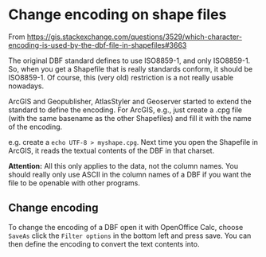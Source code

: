 # Change encoding on shape files

From https://gis.stackexchange.com/questions/3529/which-character-encoding-is-used-by-the-dbf-file-in-shapefiles#3663

The original DBF standard defines to use ISO8859-1, and only ISO8859-1. So,
when you get a Shapefile that is really standards conform, it should be
ISO8859-1. Of course, this (very old) restriction is a not really usable
nowadays.

ArcGIS and Geopublisher, AtlasStyler and Geoserver started to extend the
standard to define the encoding. For ArcGIS, e.g., just create a .cpg file
(with the same basename as the other Shapefiles) and fill it with the name of
the encoding.

e.g. create a `echo UTF-8 > myshape.cpg`. Next time you open the Shapefile in
ArcGIS, it reads the textual contents of the DBF in that charset.

**Attention:** All this only applies to the data, not the column names. You
should really only use ASCII in the column names of a DBF if you want the file
to be openable with other programs.

## Change encoding

To change the encoding of a DBF open it with OpenOffice Calc, choose `SaveAs`
click the `Filter options` in the bottom left and press save. You can then
define the encoding to convert the text contents into.
